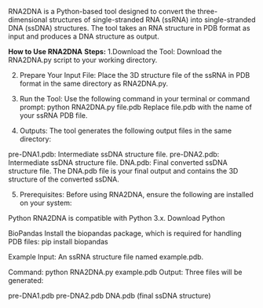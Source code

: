 RNA2DNA is a Python-based tool designed to convert the three-dimensional structures of single-stranded RNA (ssRNA) into single-stranded DNA (ssDNA) structures. The tool takes an RNA structure in PDB format as input and produces a DNA structure as output.

**How to Use RNA2DNA**
**Steps:**
1.Download the Tool:
Download the RNA2DNA.py script to your working directory.

2. Prepare Your Input File:
Place the 3D structure file of the ssRNA in PDB format in the same directory as RNA2DNA.py.

3. Run the Tool:
Use the following command in your terminal or command prompt:
python RNA2DNA.py file.pdb
Replace file.pdb with the name of your ssRNA PDB file.

4. Outputs:
The tool generates the following output files in the same directory:

pre-DNA1.pdb: Intermediate ssDNA structure file.
pre-DNA2.pdb: Intermediate ssDNA structure file.
DNA.pdb: Final converted ssDNA structure file.
The DNA.pdb file is your final output and contains the 3D structure of the converted ssDNA.

5. Prerequisites:
Before using RNA2DNA, ensure the following are installed on your system:

Python
RNA2DNA is compatible with Python 3.x. Download Python 

BioPandas
Install the biopandas package, which is required for handling PDB files:
pip install biopandas


Example
Input:
An ssRNA structure file named example.pdb.

Command:
python RNA2DNA.py example.pdb
Output:
Three files will be generated:

pre-DNA1.pdb
pre-DNA2.pdb
DNA.pdb (final ssDNA structure)
 
